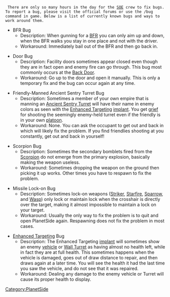 <page>

<title>

Known Issues

</title>

` `<text xml:space="preserve">`There are only so many hours in the day for the `[`SOE`](SOE.md)` crew to fix bugs. To report a bug, please visit the official forums or use the /bug command in game. Below is a list of currently known bugs and ways to work around them.`

- BFR Bug
  - Description: When gunning for a [BFR](BFR.md) you can
    only aim up and down, when the BFR walks you stay in one place
    and not with the driver.
  - Workaround: Immediately bail out of the BFR and then go back in.

<!-- -->

- Door Bug
  - Description: Facility doors sometimes appear closed even though
    they are in fact open and enemy fire can go through. This bug
    most commonly occurs at the [Back Door](Back_Door.md).
  - Workaround: Go up to the door and open it manually. This is only
    a temporary fix and the bug can occur again at any time.

<!-- -->

- Friendly-Manned Ancient Sentry Turret Bug
  - Description: Sometimes a member of your own empire that is
    manning an [Ancient Sentry
    Turret](Ancient_Sentry_Turret.md) will have their name
    in enemy colors as seen with the [Enhanced
    Targeting](Enhanced_Targeting.md)
    [implant](implant.md). You get [grief](grief.md)
    for shooting the seemingly enemy-held turret even if the
    friendly is in your own [platoon](platoon.md).
  - Workaround: None. You can ask the occupant to get out and back
    in which will likely fix the problem. If you find friendlies
    shooting at you constantly, get out and back in yourself!

<!-- -->

- Scorpion Bug
  - Description: Sometimes the secondary bomblets fired from the
    [Scorpion](Scorpion.md) do not emerge from the primary
    explosion, basically making the weapon useless.
  - Workaround: Sometimes dropping the weapon on the ground then
    picking it up works. Other times you have to respawn to fix the
    problem.

<!-- -->

- Missile Lock-on Bug
  - Description: Sometimes lock-on weapons
    ([Striker](Striker.md), [Starfire](Starfire.md),
    [Sparrow](Sparrow.md), and [Wasp](Wasp.md)) only
    lock or maintain lock when the crosshair is directly over the
    target, making it almost impossible to maintain a lock on your
    target.
  - Workaround: Usually the only way to fix the problem is to quit
    and open PlanetSide again. Respawning does not fix the problem
    in most cases.

<!-- -->

- [Enhanced Targeting](Enhanced_Targeting.md) Bug
  - Description: The Enhanced Targeting
    [implant](implant.md) will sometimes show an enemy
    [vehicle](vehicle.md) or [Wall
    Turret](Phalanx_Turret.md) as having almost no health
    left, while in fact they are at full health. This sometimes
    happens when the vehicle is damaged, goes out of draw distance
    to repair, and then draws again at a later time. You will see
    the health it had the last time you saw the vehicle, and do not
    see that it was repaired.
  - Workaround: Dealing any damage to the enemy vehicle or Turret
    will cause its proper health to display.

</text>

[Category:PlanetSide](Category:PlanetSide.md)
